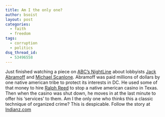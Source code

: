 ```yaml
---
title: Am I the only one?
author: bsoist
layout: post
categories:
  - faith
  - freedom
tags:
  - corruption
  - politics
dsq_thread_id:
  - 53496558
---
```

Just finished watching a piece on [ABC&#8217;s NightLine][1] about lobbyists [Jack Abramoff][2] and [Michael Scanlone][3]. Abramoff was paid millions of dollars by one native american tribe to protect its interests in DC. He used some of that money to hire [Ralph Reed][4] to stop a native american casino in Texas. Then when the casino was shut down, he moves in at the last minute to offer his &#8216;services&#8217; to them. Am I the only one who thinks this a classic technique of organized crime? This is despicable. Follow the story at [Indianz.com][5]

 [1]: http://abcnews.go.com/Nightline/
 [2]: http://news.google.com/news?q=Jack+Abramoff&hl=en&lr=&sa=N&tab=nn&oi=newsr
 [3]: http://news.google.com/news?q=Michael%20Scanlon&hl=en&lr=&sa=N&tab=wn
 [4]: http://news.google.com/news?hl=en&lr=&tab=wn&ie=UTF-8&q=Ralph+Reed&btnG=Search+News
 [5]: http://indianz.com/News/2005/008410.asp
